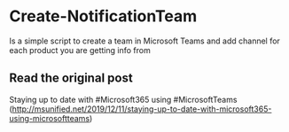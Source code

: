 # Create-NotificationTeam

Is a simple script to create a team in Microsoft Teams and add channel for each product you are getting info from

## Read the original post

Staying up to date with #Microsoft365 using #MicrosoftTeams (http://msunified.net/2019/12/11/staying-up-to-date-with-microsoft365-using-microsoftteams)
